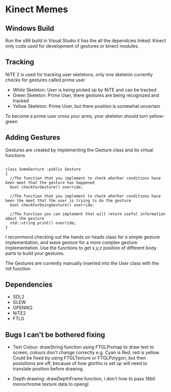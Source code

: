 <h1>Kinect Memes</h1>
<h2>Windows Build</h2>
<p>Run the  x86 build in Visual Studio it has the all the dependcies linked. Kinect only code used for development of gestures or kinect modules.</p>

<h2>Tracking</h2>
<p>NiTE 2 is used for tracking user skeletons, only one skeleton currently checks for gestures called prime user</p>
<ul>
<li>White Skeleton: User is being picked up by NiTE and can be tracked</li>
<li>Green Skeleton: Prime User, there gestures are being recognized and tracked</li>
<li>Yellow Skeleton: Prime User, but there position is somewhat uncertain</li>
</ul>
<p>To become a prime user cross your arms, your skeleton should turn yellow-green</p>

<h2>Adding Gestures</h2>
<p>Gestures are created by implementing the Gesture class and its virtual functions</p>

<pre><code>
class SomeGesture :public Gesture
{
  //The function that you implement to check whether conditions have been meet that the gesture has happened
  bool checkForGesture() override;

  //The function that you implement to check whether conditions have been the meet that the user is trying to do the gesture
  bool checkForDoingGesture() override;

  //The Function you can implement that will return useful information about the gesture
  std::string print() override;
}
</code></pre>

<p>I recommend checking out the hands on heads class for a simple gesture implementation, and wave gesture for a more complex gesture implementation. Use the functions to get x,y,z position of different body parts to build your gestures.</p>
<p>The Gestures are currently manually inserted into the User class with the init function</p>


<h2>Dependencies</h2>
<ul>
<li>SDL2</li>
<li>GLEW</li>
<li>OPENNI2</li>
<li>NiTE2</li>
<li>FTLG</li>
</ul>

<h2>Bugs I can't be bothered fixing</h2>
<ul>
<li><p>Text Colour: drawString function using FTGLPixmap to draw text to screen, colours don't change correctly e.g. Cyan is Red, red is yellow.
Could be fixed by using FTGLTexture or FTGLPolygon, but then posisitions are off, because of how glortho is set up will need to translate position before drawing.</p></li>
<li><p>Depth drawing: drawDepthFrame function, i don't how to pass 16bit monochrome texture data to opengl</p></li>
</ul>
